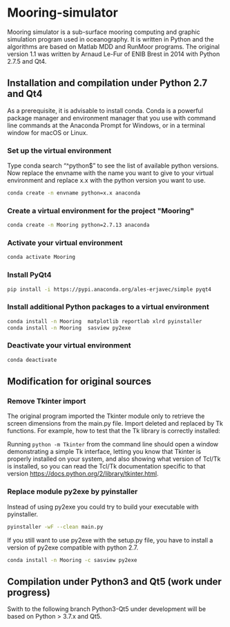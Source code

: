 # Mooring-simulator

Mooring simulator is a sub-surface mooring computing  and graphic simulation program used in oceanography.
It is written in Python and the algorithms are based on Matlab MDD and RunMoor programs.
The original version 1.1 was written by Arnaud Le-Fur of ENIB Brest in 2014 with Python 2.7.5 and Qt4.

## Installation and compilation under Python 2.7 and Qt4

As a prerequisite, it is advisable to install conda.
Conda is a powerful package manager and environment manager that you use with command line commands at the Anaconda Prompt for Windows, or in a terminal window for macOS or Linux.

### Set up the virtual environment

Type conda search “^python$”  to see the list of available python versions.
Now replace the envname with the name you want to give to your virtual environment and replace x.x with the python version you want to use.

``` bash
conda create -n envname python=x.x anaconda
```

### Create a virtual environment for the project "Mooring"

``` bash
conda create -n Mooring python=2.7.13 anaconda
```

### Activate your virtual environment

``` bash
conda activate Mooring
```

### Install PyQt4

``` bash
pip install -i https://pypi.anaconda.org/ales-erjavec/simple pyqt4
```

### Install additional Python packages to a virtual environment

``` bash
conda install -n Mooring  matplotlib reportlab xlrd pyinstaller 
conda install -n Mooring  sasview py2exe  
```

### Deactivate your virtual environment

``` bash
conda deactivate
```

## Modification for original sources

### Remove Tkinter import

The original program imported the Tkinter module only to retrieve the screen dimensions from the main.py file.
Import deleted and replaced by Tk functions.
For example, how to test that the Tk library is correctly installed:

Running `python -m Tkinter` from the command line should open a window demonstrating a simple Tk interface, letting you know that Tkinter is properly installed on your system, and also showing what version of Tcl/Tk is installed, so you can read the Tcl/Tk documentation specific to that version <https://docs.python.org/2/library/tkinter.html>.

### Replace module py2exe by pyinstaller

Instead of using py2exe you could try to build your executable with pyinstaller.

``` bash
pyinstaller -wF --clean main.py
```

If you still want to use py2exe with the setup.py file, you have to install a version of py2exe compatible with python 2.7.

``` bash
conda install -n Mooring -c sasview py2exe
```


## Compilation under Python3 and Qt5 (work under progress)

Swith to the following branch Python3-Qt5 under development will be based on Python > 3.7.x and Qt5.
